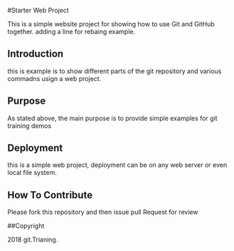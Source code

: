 #Starter Web Project

This is a simple website project for
showing how to use Git and GitHub together. adding a line for rebaing example.

## Introduction

this is example is to show different parts of the git repository and various commadns usign a web project.

## Purpose
As stated above, the main purpose is to 
provide simple examples for git training
demos

## Deployment

this is a simple web project, deployment
can be on any web server or even local
file system.

## How To Contribute

Please fork this repository and then issue pull Request for review

##Copyright 

2018 git.Trianing.